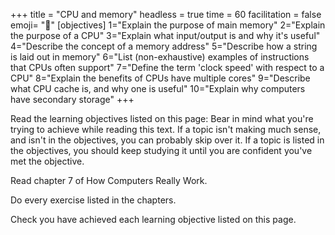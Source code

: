 +++
title = "CPU and memory"
headless = true
time = 60
facilitation = false
emoji= "📖"
[objectives]
    1="Explain the purpose of main memory"
    2="Explain the purpose of a CPU"
    3="Explain what input/output is and why it's useful"
    4="Describe the concept of a memory address"
    5="Describe how a string is laid out in memory"
    6="List (non-exhaustive) examples of instructions that CPUs often support"
    7="Define the term 'clock speed' with respect to a CPU"
    8="Explain the benefits of CPUs have multiple cores"
    9="Describe what CPU cache is, and why one is useful"
    10="Explain why computers have secondary storage"
+++

Read the learning objectives listed on this page: Bear in mind what you're trying to achieve while reading this text. If a topic isn't making much sense, and isn't in the objectives, you can probably skip over it. If a topic is listed in the objectives, you should keep studying it until you are confident you've met the objective.

Read chapter 7 of How Computers Really Work.

Do every exercise listed in the chapters.

Check you have achieved each learning objective listed on this page.

